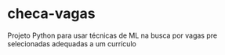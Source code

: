 # checa-vagas
Projeto Python para usar técnicas de ML na busca por vagas pre selecionadas adequadas a um currículo
